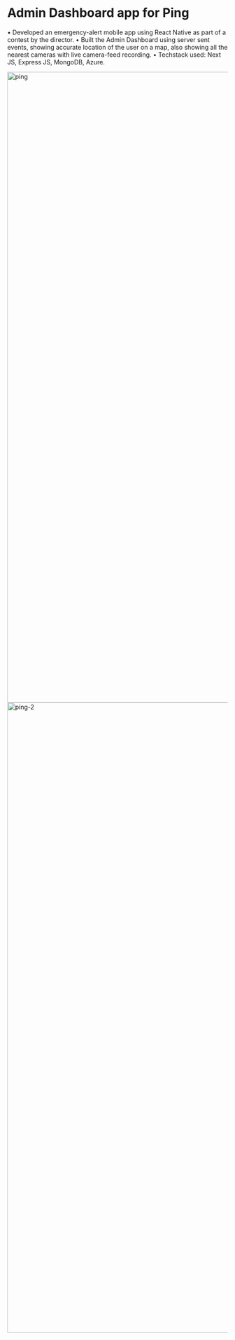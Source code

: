 # Admin Dashboard app for Ping

•	Developed an emergency-alert mobile app using React Native as part of a contest by the director.
•	Built the Admin Dashboard using server sent events, showing accurate location of the user on a map, also showing all the nearest cameras with live camera-feed recording.
• Techstack used: Next JS, Express JS, MongoDB, Azure.


<img width="1440" alt="ping" src="https://user-images.githubusercontent.com/79318686/219403800-b854c36d-df85-474b-a2c3-d635c578034f.png">
<img width="1440" alt="ping-2" src="https://user-images.githubusercontent.com/79318686/219403721-f5dea8b8-32e5-4c2e-ac75-bcf3fd3b15aa.png">
